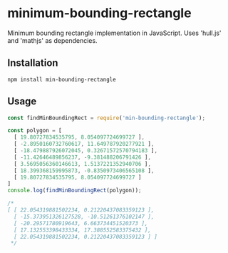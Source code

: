 # minimum-bounding-rectangle
Minimum bounding rectangle implementation in JavaScript. Uses 'hull.js' and 'mathjs' as dependencies.

## Installation
```
npm install min-bounding-rectangle
```

## Usage

```javascript
const findMinBoundingRect = require('min-bounding-rectangle');

const polygon = [
  [ 19.80727834535795, 8.054097724699727 ],
  [ -2.8950160732760617, 11.649787920277921 ],
  [ -18.479887926072045, 0.32671572570794183 ],
  [ -11.42646489856237, -9.381488206791426 ],
  [ 3.5695056360146613, 1.5137221352940706 ],
  [ 18.399368159995873, -0.8350973406565108 ],
  [ 19.80727834535795, 8.054097724699727 ]
]
console.log(findMinBoundingRect(polygon));

/*
[ [ 22.054319881502234, 0.21220437083359123 ],
  [ -15.373951326127528, -10.51261376102147 ],
  [ -20.29571780919643, 6.663734451520373 ],
  [ 17.132553398433334, 17.388552583375432 ],
  [ 22.054319881502234, 0.21220437083359123 ] ]
 */
```
